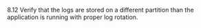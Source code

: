 8.12 Verify that the logs are stored on a different partition than the application is running with proper log rotation.